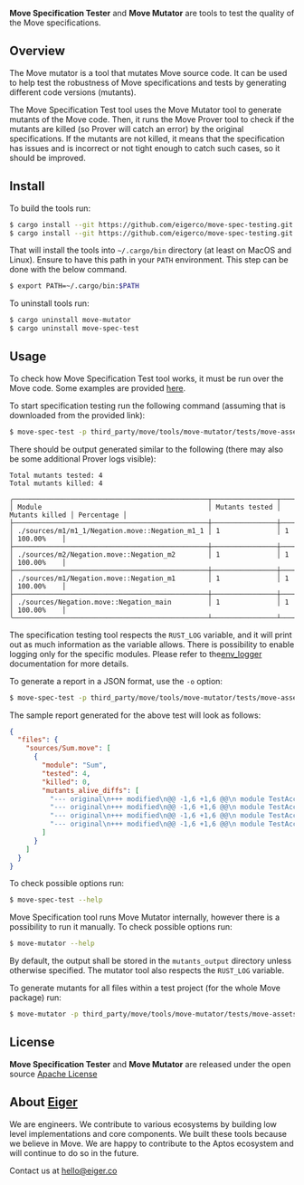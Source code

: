 **Move Specification Tester** and **Move Mutator** are tools to test the quality of the Move specifications.

## Overview

The Move mutator is a tool that mutates Move source code. It can be used to help test the robustness of Move specifications and tests by generating different code versions (mutants).

The Move Specification Test tool uses the Move Mutator tool to generate mutants of the Move code. Then, it runs the Move Prover tool to check if the mutants are killed (so Prover will catch an error) by the original specifications. If the mutants are not killed, it means that the specification has issues and is incorrect or not tight enough to catch such cases, so it should be improved.

## Install

To build the tools run:
```bash
$ cargo install --git https://github.com/eigerco/move-spec-testing.git --branch "eiger/move-spec-verifier" move-mutator
$ cargo install --git https://github.com/eigerco/move-spec-testing.git --branch "eiger/move-spec-verifier" move-spec-test
```

That will install the tools into `~/.cargo/bin` directory (at least on MacOS and Linux).
Ensure to have this path in your `PATH` environment. This step can be done with the below command.
```bash
$ export PATH=~/.cargo/bin:$PATH
```

To uninstall tools run:
```bash
$ cargo uninstall move-mutator
$ cargo uninstall move-spec-test
```

## Usage

To check how Move Specification Test tool works, it must be run over the Move code. Some examples are provided [here](https://github.com/eigerco/move-spec-testing/tree/eiger/move-spec-verifier/third_party/move/tools/move-mutator/tests/move-assets).

To start specification testing run the following command (assuming that is downloaded from the provided link):
```bash
$ move-spec-test -p third_party/move/tools/move-mutator/tests/move-assets/same_names
```

There should be output generated similar to the following (there may also be
some additional Prover logs visible):
```text
Total mutants tested: 4
Total mutants killed: 4

╭────────────────────────────────────────────────┬────────────────┬────────────────┬────────────╮
│ Module                                         │ Mutants tested │ Mutants killed │ Percentage │
├────────────────────────────────────────────────┼────────────────┼────────────────┼────────────┤
│ ./sources/m1/m1_1/Negation.move::Negation_m1_1 │ 1              │ 1              │ 100.00%    │
├────────────────────────────────────────────────┼────────────────┼────────────────┼────────────┤
│ ./sources/m2/Negation.move::Negation_m2        │ 1              │ 1              │ 100.00%    │
├────────────────────────────────────────────────┼────────────────┼────────────────┼────────────┤
│ ./sources/m1/Negation.move::Negation_m1        │ 1              │ 1              │ 100.00%    │
├────────────────────────────────────────────────┼────────────────┼────────────────┼────────────┤
│ ./sources/Negation.move::Negation_main         │ 1              │ 1              │ 100.00%    │
╰────────────────────────────────────────────────┴────────────────┴────────────────┴────────────╯
```

The specification testing tool respects the `RUST_LOG` variable, and it will print out as much information as the variable allows. There is possibility to enable logging only for the specific modules. Please refer to the[env_logger](https://docs.rs/env_logger/latest/env_logger/) documentation for more details.

To generate a report in a JSON format, use the `-o` option:
```bash
$ move-spec-test -p third_party/move/tools/move-mutator/tests/move-assets/poor_spec -o report.json
```

The sample report generated for the above test will look as follows:
```json
{
  "files": {
    "sources/Sum.move": [
      {
        "module": "Sum",
        "tested": 4,
        "killed": 0,
        "mutants_alive_diffs": [
          "--- original\n+++ modified\n@@ -1,6 +1,6 @@\n module TestAccount::Sum {\n     fun sum(x: u128, y: u128): u128 {\n-        let sum_r = x + y;\n+        let sum_r = x - y;\n\n         spec {\n                 // Senseless specification - mutator will change + operator to -*/ but spec won't notice it.\n",
          "--- original\n+++ modified\n@@ -1,6 +1,6 @@\n module TestAccount::Sum {\n     fun sum(x: u128, y: u128): u128 {\n-        let sum_r = x + y;\n+        let sum_r = x * y;\n\n         spec {\n                 // Senseless specification - mutator will change + operator to -*/ but spec won't notice it.\n",
          "--- original\n+++ modified\n@@ -1,6 +1,6 @@\n module TestAccount::Sum {\n     fun sum(x: u128, y: u128): u128 {\n-        let sum_r = x + y;\n+        let sum_r = x / y;\n\n         spec {\n                 // Senseless specification - mutator will change + operator to -*/ but spec won't notice it.\n",
          "--- original\n+++ modified\n@@ -1,6 +1,6 @@\n module TestAccount::Sum {\n     fun sum(x: u128, y: u128): u128 {\n-        let sum_r = x + y;\n+        let sum_r = x % y;\n\n         spec {\n                 // Senseless specification - mutator will change + operator to -*/ but spec won't notice it.\n"
        ]
      }
    ]
  }
}
```

To check possible options run:
```bash
$ move-spec-test --help
```

Move Specification tool runs Move Mutator internally, however there is a possibility to run it manually. To check possible options run:
```bash
$ move-mutator --help
```

By default, the output shall be stored in the `mutants_output` directory unless otherwise specified. The mutator tool also respects the `RUST_LOG` variable.

To generate mutants for all files within a test project (for the whole Move package) run:
```bash
$ move-mutator -p third_party/move/tools/move-mutator/tests/move-assets/simple/
```

## License

**Move Specification Tester** and **Move Mutator** are released under the open source [Apache License](LICENSE)

## About [Eiger](https://www.eiger.co)

We are engineers. We contribute to various ecosystems by building low level implementations and core components. We built these tools because we believe in Move. We are happy to contribute to the Aptos ecosystem and will continue to do so in the future.

Contact us at hello@eiger.co
